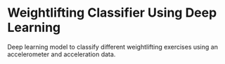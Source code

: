 # Weightlifting Classifier Using Deep Learning
Deep learning model to classify different weightlifting exercises using an accelerometer and acceleration data.
